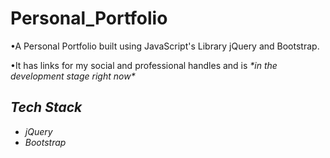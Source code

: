 # Personal_Portfolio

<p>•A Personal Portfolio built using JavaScript's Library jQuery and Bootstrap.</p>

<p>•It has links for my social and professional handles and is <em>*in the development stage right now*<em></p>

## Tech Stack

<ul>
<li> jQuery </li>
<li> Bootstrap </li>
</ul>
